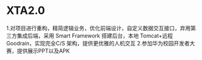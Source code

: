 # XTA2.0
1.对项目进行重构，精简逻辑业务，优化前端设计，自定义数据交互接口，弃用第三方集成后端，采用 Smart Framework 搭建后台，本地 Tomcat+远程 Goodrain，实现完全C/S 架构，提供更优雅的人机交互
2.参加华为校园开发者大赛，提供展示PPT以及APK
